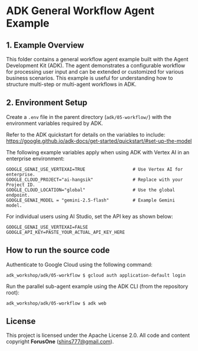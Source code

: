 # ADK General Workflow Agent Example

## 1. Example Overview
This folder contains a general workflow agent example built with the Agent Development Kit (ADK). The agent demonstrates a configurable workflow for processing user input and can be extended or customized for various business scenarios. This example is useful for understanding how to structure multi-step or multi-agent workflows in ADK.

## 2. Environment Setup
Create a `.env` file in the parent directory (`adk/05-workflow/`) with the environment variables required by ADK.

Refer to the ADK quickstart for details on the variables to include:
https://google.github.io/adk-docs/get-started/quickstart/#set-up-the-model

The following example variables apply when using ADK with Vertex AI in an enterprise environment:
```
GOOGLE_GENAI_USE_VERTEXAI=TRUE                  # Use Vertex AI for enterprise.
GOOGLE_CLOUD_PROJECT="ai-hangsik"               # Replace with your Project ID.
GOOGLE_CLOUD_LOCATION="global"                  # Use the global endpoint.
GOOGLE_GENAI_MODEL = "gemini-2.5-flash"         # Example Gemini model.
```

For individual users using AI Studio, set the API key as shown below:
```
GOOGLE_GENAI_USE_VERTEXAI=FALSE
GOOGLE_API_KEY=PASTE_YOUR_ACTUAL_API_KEY_HERE
```

## How to run the source code
Authenticate to Google Cloud using the following command:
```
adk_workshop/adk/05-workflow $ gcloud auth application-default login
```

Run the parallel sub-agent example using the ADK CLI (from the repository root):
```
adk_workshop/adk/05-workflow $ adk web
```

## License
This project is licensed under the Apache License 2.0. All code and content copyright **ForusOne** (shins777@gmail.com).